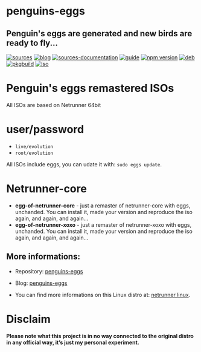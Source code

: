 penguins-eggs
=============

## Penguin&#39;s eggs are generated and new birds are ready to fly...
[![sources](https://img.shields.io/badge/github-sources-blue)](https://github.com/pieroproietti/penguins-eggs)
[![blog](https://img.shields.io/badge/blog-penguin's%20eggs-blue)](https://penguins-eggs.net)
[![sources-documentation](https://img.shields.io/badge/sources-documentation-blue)](https://penguins-eggs.net/sources-documentation/index.html)
[![guide](https://img.shields.io/badge/guide-penguin's%20eggs-blue)](https://penguins-eggs.net/book/)
[![npm version](https://img.shields.io/npm/v/penguins-eggs.svg)](https://npmjs.org/package/penguins-eggs)
[![deb](https://img.shields.io/badge/deb-packages-orange)](https://sourceforge.net/projects/penguins-eggs/files/DEBS)
[![pkgbuild](https://img.shields.io/badge/deb-packages-orange)](https://sourceforge.net/projects/penguins-eggs/files/PKGBUILD)
[![iso](https://img.shields.io/badge/iso-images-orange)](https://sourceforge.net/projects/penguins-eggs/files/ISOS)


# Penguin's eggs remastered ISOs

All ISOs are based on Netrunner 64bit

# user/password
* ```live/evolution```
* ```root/evolution```

All ISOs include eggs, you can udate it with: ```sudo eggs update```.

# Netrunner-core
* **egg-of-netrunner-core** - just a remaster of netrunner-core with eggs, unchanded. You can install it, made your version and reproduce the iso again, and again, and again...
* **egg-of-netrunner-xoxo** - just a remaster of netrunner-xoxo with eggs, unchanded. You can install it, made your version and reproduce the iso again, and again, and again...

## More informations:

* Repository: [penguins-eggs](https://github.com/pieroproietti/penguins-eggs)
* Blog: [penguins-eggs](https://penguins-eggs.net)

* You can find more informations on this Linux distro at: [netrunner linux](https://www.netrunner.com/).

# Disclaim
__Please note what this project is in no way connected to the original distro in any official way, it’s just my personal experiment.__
